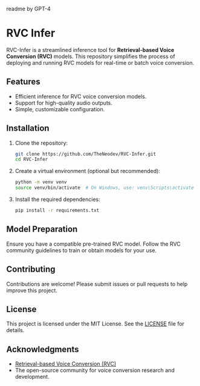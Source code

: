readme by GPT-4

# RVC Infer  

RVC-Infer is a streamlined inference tool for **Retrieval-based Voice Conversion (RVC)** models. This repository simplifies the process of deploying and running RVC models for real-time or batch voice conversion.  

## Features  
- Efficient inference for RVC voice conversion models.  
- Support for high-quality audio outputs.  
- Simple, customizable configuration.  

## Installation  

1. Clone the repository:  
   ```bash
   git clone https://github.com/TheNeodev/RVC-Infer.git
   cd RVC-Infer
   ```  

2. Create a virtual environment (optional but recommended):  
   ```bash
   python -m venv venv
   source venv/bin/activate  # On Windows, use: venv\Scripts\activate
   ```

3. Install the required dependencies:  
   ```bash
   pip install -r requirements.txt
   ```  


## Model Preparation  
Ensure you have a compatible pre-trained RVC model. Follow the RVC community guidelines to train or obtain models for your use.  

## Contributing  
Contributions are welcome! Please submit issues or pull requests to help improve this project.  

## License  
This project is licensed under the MIT License. See the [LICENSE](LICENSE) file for details.  

## Acknowledgments  
- [Retrieval-based Voice Conversion (RVC)](https://github.com/RVC-Project/Retrieval-based-Voice-Conversion-WebUI.git)  
- The open-source community for voice conversion research and development.  

